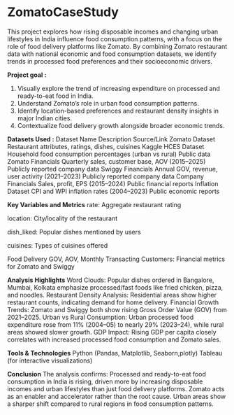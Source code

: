 # ZomatoCaseStudy

This project explores how rising disposable incomes and changing urban lifestyles in India influence food consumption patterns, with a focus on the role of food delivery platforms like Zomato. By combining Zomato restaurant data with national economic and food consumption datasets, we identify trends in processed food preferences and their socioeconomic drivers.

**Project goal :**
1. Visually explore the trend of increasing expenditure on processed and ready-to-eat food in India.
2. Understand Zomato’s role in urban food consumption patterns.
3. Identify location-based preferences and restaurant density insights in major Indian cities.
4. Contextualize food delivery growth alongside broader economic trends.

**Datasets Used :**
Dataset Name	Description	Source/Link
Zomato Dataset	Restaurant attributes, ratings, dishes, cuisines	Kaggle
HCES Dataset	Household food consumption percentages (urban vs rural)	Public data
Zomato Financials	Quarterly sales, customer base, AOV (2015–2025)	Publicly reported company data
Swiggy Financials	Annual GOV, revenue, user activity (2021–2023)	Publicly reported company data
Company Financials	Sales, profit, EPS (2015–2024)	Public financial reports
Inflation Dataset	CPI and WPI inflation rates (2004–2023)	Public economic reports

**Key Variables and Metrics**
rate: Aggregate restaurant rating

location: City/locality of the restaurant

dish_liked: Popular dishes mentioned by users

cuisines: Types of cuisines offered

Food Delivery GOV, AOV, Monthly Transacting Customers: Financial metrics for Zomato and Swiggy

**Analysis Highlights**
Word Clouds: Popular dishes ordered in Bangalore, Mumbai, Kolkata emphasize processed/fast foods like fried chicken, pizza, and noodles.
Restaurant Density Analysis: Residential areas show higher restaurant counts, indicating demand for home delivery.
Financial Growth Trends: Zomato and Swiggy both show rising Gross Order Value (GOV) from 2021–2025.
Urban vs Rural Consumption: Urban processed food expenditure rose from 11% (2004–05) to nearly 29% (2023–24), while rural areas showed slower growth.
GDP Impact: Rising GDP per capita closely correlates with increased processed food consumption and Zomato sales.

**Tools & Technologies**
Python (Pandas, Matplotlib, Seaborn,plotly)
Tableau (for interactive visualizations)

**Conclusion**
The analysis confirms:
Processed and ready-to-eat food consumption in India is rising, driven more by increasing disposable incomes and urban lifestyles than just food delivery platforms.
Zomato acts as an enabler and accelerator rather than the root cause.
Urban areas show a sharper shift compared to rural regions in food consumption patterns.

